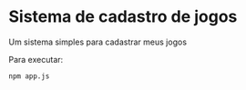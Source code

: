 # Sistema de cadastro de jogos 

Um sistema simples para cadastrar meus jogos

Para executar:
```
npm app.js
```
